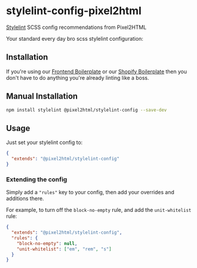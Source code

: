 # stylelint-config-pixel2html

[Stylelint](https://stylelint.io/) SCSS config recommendations from Pixel2HTML

Your standard every day bro scss stylelint configuration:


## Installation

If you're using our [Frontend Boilerplate](https://github.com/Pixel2HTML/pixel2html-generator) or our [Shopify Boilerplate](https://github.com/Pixel2HTML/shopify-skeleton) then you don't have to do anything you're already linting like a boss.


## Manual Installation

```bash
npm install stylelint @pixel2html/stylelint-config --save-dev
```

## Usage

Just set your stylelint config to:

```json
{
  "extends": "@pixel2html/stylelint-config"
}
```

### Extending the config

Simply add a `"rules"` key to your config, then add your overrides and additions there.

For example, to turn off the `block-no-empty` rule, and add the `unit-whitelist` rule:

```json
{
  "extends": "@pixel2html/stylelint-config",
  "rules": {
    "block-no-empty": null,
    "unit-whitelist": ["em", "rem", "s"]
  }
}
```
